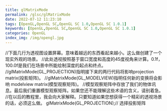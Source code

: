 ```yaml
---
title: glMatrixMode
permalink: /glsc/glMatrixMode
date: 2022-07-12 11:23:10
tags: [OpenGL,OpenGL SC,OpenGL SC 1.0,OpenGL SC 1.0.1]
keywords: [OpenGL,OpenGL SC,OpenGL SC 1.0,OpenGL SC 1.0.1]
categories: OpenGL
index_img: /img/opengl.jpg
---
```


//下面几行为透视图设置屏幕。意味着越远的东西看起来越小。这么做创建了一个现实外观的场景。
//此处透视按照基于窗口宽度和高度的45度视角来计算。0.1f，100.0f是我们在场景中所能绘制深度的起点和终点。
//glMatrixMode(GL_PROJECTION)指明接下来的两行代码将影响projection matrix(投影矩阵)。
	//glMatrixMode(GL_MODELVIEW)指明任何新的变换将会影响 modelview matrix(模型观察矩阵)。
	//模型观察矩阵中存放了我们的物体讯息。最后我们重置模型观察矩阵。如果您还不能理解这些术语的含义，请别着急。
	//在以后的教程里，我会向大家解释。只要知道如果您想获得一个精彩的透视场景的话，必须这么做。
	glMatrixMode(GL_PROJECTION);// 选择投影矩阵